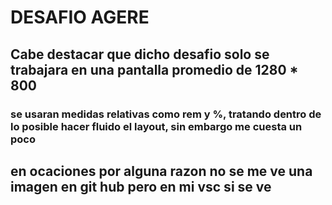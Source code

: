 # DESAFIO AGERE
## Cabe destacar que dicho desafio solo se trabajara en una pantalla promedio de 1280 * 800
### se usaran medidas relativas como rem y %, tratando dentro de lo posible hacer fluido el layout, sin embargo me cuesta un poco

## en ocaciones por alguna razon no se me ve una imagen en git hub pero en mi vsc si se ve

